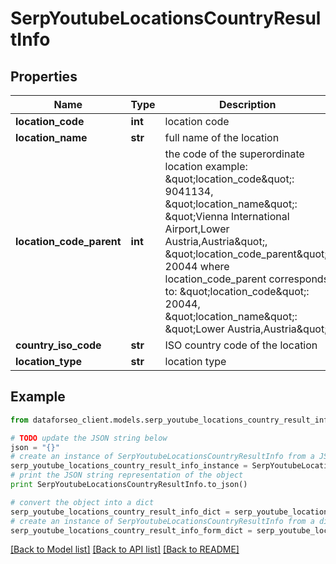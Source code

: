 # SerpYoutubeLocationsCountryResultInfo


## Properties

Name | Type | Description | Notes
------------ | ------------- | ------------- | -------------
**location_code** | **int** | location code | [optional] 
**location_name** | **str** | full name of the location | [optional] 
**location_code_parent** | **int** | the code of the superordinate location example: \&quot;location_code\&quot;: 9041134, \&quot;location_name\&quot;: \&quot;Vienna International Airport,Lower Austria,Austria\&quot;, \&quot;location_code_parent\&quot;: 20044 where location_code_parent corresponds to: \&quot;location_code\&quot;: 20044, \&quot;location_name\&quot;: \&quot;Lower Austria,Austria\&quot; | [optional] 
**country_iso_code** | **str** | ISO country code of the location | [optional] 
**location_type** | **str** | location type | [optional] 

## Example

```python
from dataforseo_client.models.serp_youtube_locations_country_result_info import SerpYoutubeLocationsCountryResultInfo

# TODO update the JSON string below
json = "{}"
# create an instance of SerpYoutubeLocationsCountryResultInfo from a JSON string
serp_youtube_locations_country_result_info_instance = SerpYoutubeLocationsCountryResultInfo.from_json(json)
# print the JSON string representation of the object
print SerpYoutubeLocationsCountryResultInfo.to_json()

# convert the object into a dict
serp_youtube_locations_country_result_info_dict = serp_youtube_locations_country_result_info_instance.to_dict()
# create an instance of SerpYoutubeLocationsCountryResultInfo from a dict
serp_youtube_locations_country_result_info_form_dict = serp_youtube_locations_country_result_info.from_dict(serp_youtube_locations_country_result_info_dict)
```
[[Back to Model list]](../README.md#documentation-for-models) [[Back to API list]](../README.md#documentation-for-api-endpoints) [[Back to README]](../README.md)


